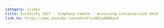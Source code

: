 ```yaml
---
category: slides
title: EuroSciPy 2017 - Simphony-remote - Accessing containerized desktop and web applications with a web browser (video)
link_to: https://www.youtube.com/watch?v=QK2ydXN8yv4
---
```

